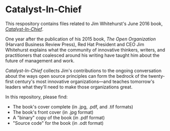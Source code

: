 # Catalyst-In-Chief

This respository contains files related to Jim Whitehurst's June 2016 book, [_Catalyst-In-Chief_](https://opensource.com/open-organization/16/5/year-conversations-about-open-organization).

One year after the publication of his 2015 book, _The Open Organization_ (Harvard Business Review Press), Red Hat President and CEO Jim Whitehurst explains what the community of innovative thinkers, writers, and practitioners that coalesced around his writing have taught him about the future of management and work.

_Catalyst-In-Chief_ collects Jim's contributions to the ongoing conversation about the ways open source principles can form the bedrock of the twenty-first century's most innovative organizations—and teaches tomorrow's leaders what they'll need to make those organizations great.

In this repository, please find:

- The book's cover complete (in .jpg, .pdf, and .tif formats)
- The book's front cover (in .jpg format)
- A "binary" copy of the book (in .pdf format)
- "Source code" for the book (in .odt format)
